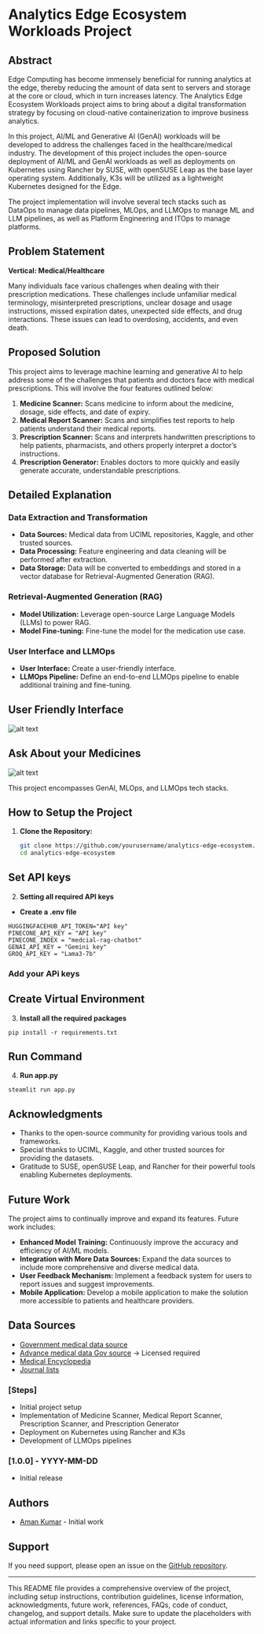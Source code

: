 # Analytics Edge Ecosystem Workloads Project

## Abstract
Edge Computing has become immensely beneficial for running analytics at the edge, thereby reducing the amount of data sent to servers and storage at the core or cloud, which in turn increases latency. The Analytics Edge Ecosystem Workloads project aims to bring about a digital transformation strategy by focusing on cloud-native containerization to improve business analytics.

In this project, AI/ML and Generative AI (GenAI) workloads will be developed to address the challenges faced in the healthcare/medical industry. The development of this project includes the open-source deployment of AI/ML and GenAI workloads as well as deployments on Kubernetes using Rancher by SUSE, with openSUSE Leap as the base layer operating system. Additionally, K3s will be utilized as a lightweight Kubernetes designed for the Edge.

The project implementation will involve several tech stacks such as DataOps to manage data pipelines, MLOps, and LLMOps to manage ML and LLM pipelines, as well as Platform Engineering and ITOps to manage platforms.

## Problem Statement
**Vertical: Medical/Healthcare**

Many individuals face various challenges when dealing with their prescription medications. These challenges include unfamiliar medical terminology, misinterpreted prescriptions, unclear dosage and usage instructions, missed expiration dates, unexpected side effects, and drug interactions. These issues can lead to overdosing, accidents, and even death.

## Proposed Solution
This project aims to leverage machine learning and generative AI to help address some of the challenges that patients and doctors face with medical prescriptions. This will involve the four features outlined below:

1. **Medicine Scanner:** Scans medicine to inform about the medicine, dosage, side effects, and date of expiry.
2. **Medical Report Scanner:** Scans and simplifies test reports to help patients understand their medical reports.
3. **Prescription Scanner:** Scans and interprets handwritten prescriptions to help patients, pharmacists, and others properly interpret a doctor’s instructions.
4. **Prescription Generator:** Enables doctors to more quickly and easily generate accurate, understandable prescriptions.

## Detailed Explanation
### Data Extraction and Transformation
- **Data Sources:** Medical data from UCIML repositories, Kaggle, and other trusted sources.
- **Data Processing:** Feature engineering and data cleaning will be performed after extraction.
- **Data Storage:** Data will be converted to embeddings and stored in a vector database for Retrieval-Augmented Generation (RAG).

### Retrieval-Augmented Generation (RAG)
- **Model Utilization:** Leverage open-source Large Language Models (LLMs) to power RAG.
- **Model Fine-tuning:** Fine-tune the model for the medication use case.

### User Interface and LLMOps
- **User Interface:** Create a user-friendly interface.
- **LLMOps Pipeline:** Define an end-to-end LLMOps pipeline to enable additional training and fine-tuning.

## User Friendly Interface
![alt text](image-2.png)

## Ask About your Medicines
![alt text](image-1.png)


This project encompasses GenAI, MLOps, and LLMOps tech stacks.

## How to Setup the Project
1. **Clone the Repository:**
   ```bash
   git clone https://github.com/yourusername/analytics-edge-ecosystem.git
   cd analytics-edge-ecosystem

## Set API keys
2. **Setting all required API keys**
- **Create a .env file**
```
HUGGINGFACEHUB_API_TOKEN="API key"
PINECONE_API_KEY = "API key"
PINECONE_INDEX = "medcial-rag-chatbot"
GENAI_API_KEY = "Gemini key"
GROQ_API_KEY = "Lama3-7b"
```
### Add your APi keys

## Create Virtual Environment
3. **Install all the required packages**
```
pip install -r requirements.txt
```

## Run Command
4. **Run app.py**
```
steamlit run app.py
```



## Acknowledgments
- Thanks to the open-source community for providing various tools and frameworks.
- Special thanks to UCIML, Kaggle, and other trusted sources for providing the datasets.
- Gratitude to SUSE, openSUSE Leap, and Rancher for their powerful tools enabling Kubernetes deployments.

## Future Work
The project aims to continually improve and expand its features. Future work includes:
- **Enhanced Model Training:** Continuously improve the accuracy and efficiency of AI/ML models.
- **Integration with More Data Sources:** Expand the data sources to include more comprehensive and diverse medical data.
- **User Feedback Mechanism:** Implement a feedback system for users to report issues and suggest improvements.
- **Mobile Application:** Develop a mobile application to make the solution more accessible to patients and healthcare providers.

## Data Sources
- [Government medical data source](https://medlineplus.gov)
- [Advance medical data Gov source](https://www.nlm.nih.gov/databases) -> Licensed required
- [Medical Encyclopedia](https://medlineplus.gov/encyclopedia.html)
- [Journal lists](https://www.ncbi.nlm.nih.gov/pmc/journals/)



### [Steps]
- Initial project setup
- Implementation of Medicine Scanner, Medical Report Scanner, Prescription Scanner, and Prescription Generator
- Deployment on Kubernetes using Rancher and K3s
- Development of LLMOps pipelines

### [1.0.0] - YYYY-MM-DD
- Initial release

## Authors
- [Aman Kumar](https://github.com/Aman123lug) - Initial work

## Support
If you need support, please open an issue on the [GitHub repository](https://github.com/yourusername/analytics-edge-ecosystem/issues).

---

This README file provides a comprehensive overview of the project, including setup instructions, contribution guidelines, license information, acknowledgments, future work, references, FAQs, code of conduct, changelog, and support details. Make sure to update the placeholders with actual information and links specific to your project.
